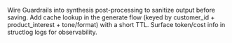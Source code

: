 Wire Guardrails into synthesis post-processing to sanitize output before saving.
Add cache lookup in the generate flow (keyed by customer_id + product_interest + tone/format) with a short TTL.
Surface token/cost info in structlog logs for observability.